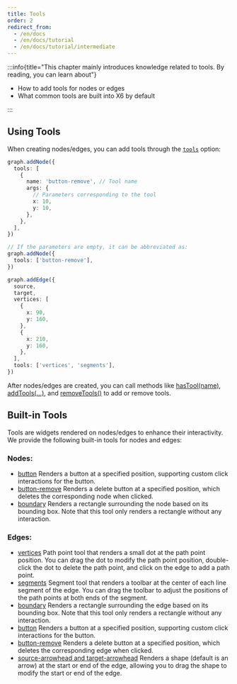 ```yaml
---
title: Tools
order: 2
redirect_from:
  - /en/docs
  - /en/docs/tutorial
  - /en/docs/tutorial/intermediate
---
```


:::info{title="This chapter mainly introduces knowledge related to tools. By reading, you can learn about"}

- How to add tools for nodes or edges
- What common tools are built into X6 by default

:::

## Using Tools

When creating nodes/edges, you can add tools through the [`tools`](/api/model/cell#tools) option:

```ts
graph.addNode({
  tools: [
    {
      name: 'button-remove', // Tool name
      args: {
        // Parameters corresponding to the tool
        x: 10,
        y: 10,
      },
    },
  ],
})

// If the parameters are empty, it can be abbreviated as:
graph.addNode({
  tools: ['button-remove'],
})

graph.addEdge({
  source,
  target,
  vertices: [
    {
      x: 90,
      y: 160,
    },
    {
      x: 210,
      y: 160,
    },
  ],
  tools: ['vertices', 'segments'],
})
```

<code id="tools-basic" src="@/src/tutorial/intermediate/tools/basic/index.tsx"></code>

After nodes/edges are created, you can call methods like [hasTool(name)](/api/model/cell#hastool), [addTools(...)](/api/model/cell#addtools), and [removeTools()](/api/model/cell#removetools) to add or remove tools.

<code id="tools-onhover" src="@/src/tutorial/intermediate/tools/onhover/index.tsx"></code>

## Built-in Tools

Tools are widgets rendered on nodes/edges to enhance their interactivity. We provide the following built-in tools for nodes and edges:

### Nodes:

- [button](/api/registry/node-tool#button) Renders a button at a specified position, supporting custom click interactions for the button.
- [button-remove](/api/registry/node-tool#button-remove) Renders a delete button at a specified position, which deletes the corresponding node when clicked.
- [boundary](/api/registry/node-tool#boundary) Renders a rectangle surrounding the node based on its bounding box. Note that this tool only renders a rectangle without any interaction.

### Edges:

- [vertices](/api/registry/edge-tool#vertices) Path point tool that renders a small dot at the path point position. You can drag the dot to modify the path point position, double-click the dot to delete the path point, and click on the edge to add a path point.
- [segments](/api/registry/edge-tool#segments) Segment tool that renders a toolbar at the center of each line segment of the edge. You can drag the toolbar to adjust the positions of the path points at both ends of the segment.
- [boundary](/api/registry/edge-tool#boundary) Renders a rectangle surrounding the edge based on its bounding box. Note that this tool only renders a rectangle without any interaction.
- [button](/api/registry/edge-tool#button) Renders a button at a specified position, supporting custom click interactions for the button.
- [button-remove](/api/registry/edge-tool#button-remove) Renders a delete button at a specified position, which deletes the corresponding edge when clicked.
- [source-arrowhead and target-arrowhead](/api/registry/edge-tool#source-arrowhead-and-target-arrowhead) Renders a shape (default is an arrow) at the start or end of the edge, allowing you to drag the shape to modify the start or end of the edge.
